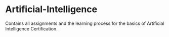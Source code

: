 # Artificial-Intelligence
Contains all assignments and the learning process for the basics of Artificial Intelligence Certification.
